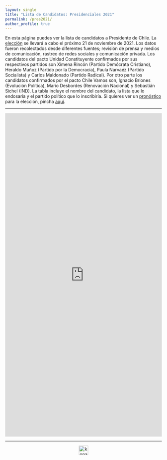 ```yaml
---
layout: single
title: "Lista de Candidatos: Presidenciales 2021"
permalink: /pres2021/
author_profile: true
---
```


En esta página puedes ver la lista de candidatos a Presidente de Chile. La [elección](https://tresquintos.cl/elecciones/) se llevará a cabo el próximo 21 de noviembre de 2021. Los datos fueron recolectados desde diferentes fuentes; revisión de prensa y medios de comunicación, rastreo de redes sociales y comunicación privada. Los candidatos del pacto Unidad Constituyente confirmados por sus respectivos partidos son Ximena Rincón (Partido Demócrata Cristiano), Heraldo Muñoz (Partido por la Democracia), Paula Narvaéz (Partido Socialista) y Carlos Maldonado (Partido Radical). Por otro parte los candidatos confirmados por el pacto Chile Vamos son, Ignacio Briones (Evolución Política), Mario Desbordes (Renovación Nacional) y Sebastián Sichel (IND). La tabla incluye el nombre del candidato, la lista que lo endosaría y el partido político que lo inscribiría. Si quieres ver un [pronóstico](https://tresquintos.cl/tsm/) para la elección, pincha [aquí](https://tresquintos.cl/presidenciales2021/).

---

<iframe title="Lista de Candidatos: Presidenciales 2021" aria-label="chart" id="datawrapper-chart-TMmrS" src="https://datawrapper.dwcdn.net/TMmrS/6/" scrolling="no" frameborder="0" style="width: 0; min-width: 100% !important; border: none;" height="1036"></iframe><script type="text/javascript">!function(){"use strict";window.addEventListener("message",(function(a){if(void 0!==a.data["datawrapper-height"])for(var e in a.data["datawrapper-height"]){var t=document.getElementById("datawrapper-chart-"+e)||document.querySelector("iframe[src*='"+e+"']");t&&(t.style.height=a.data["datawrapper-height"][e]+"px")}}))}();
</script>

---

<!-- NES -->
<style>
.aligncenter {
    text-align: center;
}
</style>
<p class="aligncenter">
    <img src="/images/nes.png" width="30" height="30" alt="konami" />
</p>

<!-- Favicon -->
<link rel="apple-touch-icon" sizes="180x180" href="/apple-touch-icon.png">
<link rel="icon" type="image/png" sizes="32x32" href="/favicon-32x32.png">
<link rel="icon" type="image/png" sizes="16x16" href="/favicon-16x16.png">
<link rel="manifest" href="/site.webmanifest">
<link rel="mask-icon" href="/safari-pinned-tab.svg" color="#5bbad5">
<meta name="msapplication-TileColor" content="#b91d47">
<meta name="theme-color" content="#ffffff">
